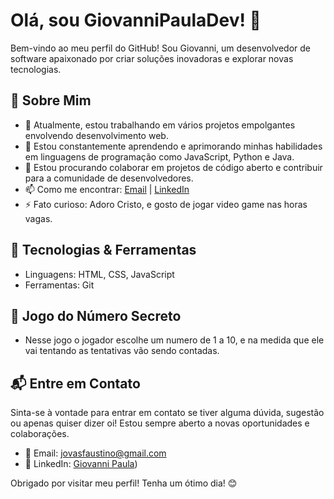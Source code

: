 # Olá, sou GiovanniPaulaDev! 👋

Bem-vindo ao meu perfil do GitHub! Sou Giovanni, um desenvolvedor de software apaixonado por criar soluções inovadoras e explorar novas tecnologias.

## 🚀 Sobre Mim

- 🔭 Atualmente, estou trabalhando em vários projetos empolgantes envolvendo desenvolvimento web.
- 🌱 Estou constantemente aprendendo e aprimorando minhas habilidades em linguagens de programação como JavaScript, Python e Java.
- 👯 Estou procurando colaborar em projetos de código aberto e contribuir para a comunidade de desenvolvedores.
- 📫 Como me encontrar: [Email](mailto:jovasfaustino@jmail.com) | [LinkedIn](https://www.linkedin.com/in/giovanni-faustino-dev/)
- ⚡ Fato curioso: Adoro Cristo, e gosto de jogar video game nas horas vagas.

## 🔧 Tecnologias & Ferramentas

- Linguagens: HTML, CSS, JavaScript
- Ferramentas: Git

## 💼 Jogo do Número Secreto
- Nesse jogo o jogador escolhe um numero de 1 a 10, e na medida que ele vai tentando as tentativas vão sendo contadas.

## 📬 Entre em Contato

Sinta-se à vontade para entrar em contato se tiver alguma dúvida, sugestão ou apenas quiser dizer oi! Estou sempre aberto a novas oportunidades e colaborações.

- 📧 Email: jovasfaustino@gmail.com
- 💼 LinkedIn: [Giovanni Paula](https://www.linkedin.com/in/giovanni-faustino-dev/))

Obrigado por visitar meu perfil! Tenha um ótimo dia! 😊
